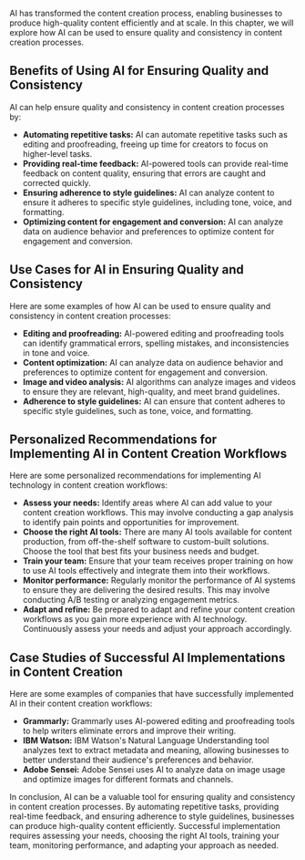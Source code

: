
AI has transformed the content creation process, enabling businesses to produce high-quality content efficiently and at scale. In this chapter, we will explore how AI can be used to ensure quality and consistency in content creation processes.

Benefits of Using AI for Ensuring Quality and Consistency
---------------------------------------------------------

AI can help ensure quality and consistency in content creation processes by:

* **Automating repetitive tasks:** AI can automate repetitive tasks such as editing and proofreading, freeing up time for creators to focus on higher-level tasks.
* **Providing real-time feedback:** AI-powered tools can provide real-time feedback on content quality, ensuring that errors are caught and corrected quickly.
* **Ensuring adherence to style guidelines:** AI can analyze content to ensure it adheres to specific style guidelines, including tone, voice, and formatting.
* **Optimizing content for engagement and conversion:** AI can analyze data on audience behavior and preferences to optimize content for engagement and conversion.

Use Cases for AI in Ensuring Quality and Consistency
----------------------------------------------------

Here are some examples of how AI can be used to ensure quality and consistency in content creation processes:

* **Editing and proofreading:** AI-powered editing and proofreading tools can identify grammatical errors, spelling mistakes, and inconsistencies in tone and voice.
* **Content optimization:** AI can analyze data on audience behavior and preferences to optimize content for engagement and conversion.
* **Image and video analysis:** AI algorithms can analyze images and videos to ensure they are relevant, high-quality, and meet brand guidelines.
* **Adherence to style guidelines:** AI can ensure that content adheres to specific style guidelines, such as tone, voice, and formatting.

Personalized Recommendations for Implementing AI in Content Creation Workflows
------------------------------------------------------------------------------

Here are some personalized recommendations for implementing AI technology in content creation workflows:

* **Assess your needs:** Identify areas where AI can add value to your content creation workflows. This may involve conducting a gap analysis to identify pain points and opportunities for improvement.
* **Choose the right AI tools:** There are many AI tools available for content production, from off-the-shelf software to custom-built solutions. Choose the tool that best fits your business needs and budget.
* **Train your team:** Ensure that your team receives proper training on how to use AI tools effectively and integrate them into their workflows.
* **Monitor performance:** Regularly monitor the performance of AI systems to ensure they are delivering the desired results. This may involve conducting A/B testing or analyzing engagement metrics.
* **Adapt and refine:** Be prepared to adapt and refine your content creation workflows as you gain more experience with AI technology. Continuously assess your needs and adjust your approach accordingly.

Case Studies of Successful AI Implementations in Content Creation
-----------------------------------------------------------------

Here are some examples of companies that have successfully implemented AI in their content creation workflows:

* **Grammarly:** Grammarly uses AI-powered editing and proofreading tools to help writers eliminate errors and improve their writing.
* **IBM Watson:** IBM Watson's Natural Language Understanding tool analyzes text to extract metadata and meaning, allowing businesses to better understand their audience's preferences and behavior.
* **Adobe Sensei:** Adobe Sensei uses AI to analyze data on image usage and optimize images for different formats and channels.

In conclusion, AI can be a valuable tool for ensuring quality and consistency in content creation processes. By automating repetitive tasks, providing real-time feedback, and ensuring adherence to style guidelines, businesses can produce high-quality content efficiently. Successful implementation requires assessing your needs, choosing the right AI tools, training your team, monitoring performance, and adapting your approach as needed.

